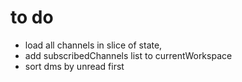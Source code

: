 # to do
- load all channels in slice of state,
- add subscribedChannels list to currentWorkspace
- sort dms by unread first

